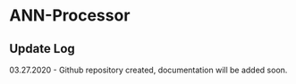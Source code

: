 # ANN-Processor

Update Log
----------

03.27.2020 - Github repository created, documentation will be added soon.
